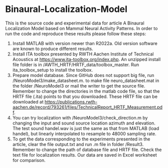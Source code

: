 # Binaural-Localization-Model
This is the source code and experimental data for article A Binaural Localization Model based on Mammal Neural Activity Patterns. In order to run the code and reproduce these results please follow these steps:
1. Install MATLAB with version newer than R2022a. Old version software are known to produce different results.
2. Install ITA toolbox presented by RWTH Aachen Institute of Technical Acoustics at https://www.ita-toolbox.org/index.php. An unzipped install file folder is in /AWTH_HRTF/HRTF_data/toolbox_master. Run ita_toolbox_setup to install the toolbox.
3. Prepare model database. Since GitHub does not support big file, run /NeuroModel3/make_datasheet.m. to make file neuro_datasheet.mat in the folder /NeuroModel3 or mail the writer to get the source file. Remember to change the directories in the matlab code file, so that the HRTF file (.ita) points to that you downloaded. These HRTF file can be downloaded at  https://publications.rwth-aachen.de/record/793261/files/TechnicalReport_HRTF_Measurement.pdf.
4. You can try localization with /NeuroModel3/check_direction.m by changing the input and sound source location azimuth and elevation. The test sound handel.wav is just the same as that from MATLAB (load handel), but linearly interpolated to resample to 48000 sampling rate.
5. To get the data corresponding to the experiments presented in the article, clear the file output.txt and run .m file in folder /Result3. Remember to change the path of database file and HRTF file. Check the text file for localization results. Our data are saved in Excel worksheet for comparison.
